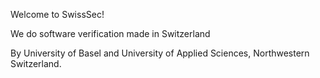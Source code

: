 Welcome to SwissSec!

We do software verification made in Switzerland

By University of Basel and University of Applied Sciences, Northwestern Switzerland.


